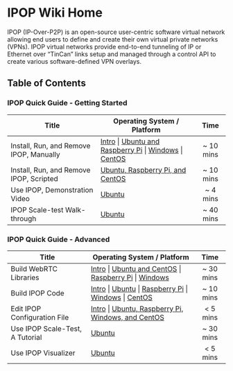 # IPOP Wiki Home

IPOP (IP-Over-P2P) is an open-source user-centric software virtual network allowing end users to define and create their own virtual private networks (VPNs). IPOP virtual networks provide end-to-end tunneling of IP or Ethernet over “TinCan” links setup and managed through a control API to create various software-defined VPN overlays.

## Table of Contents

### IPOP Quick Guide - Getting Started

| Title | Operating System / Platform | Time |
|---|---|:---:|
| Install, Run, and Remove IPOP, Manually | [Intro](Install,-Run,-and-Remove-IPOP,-Intro) \| [Ubuntu and Raspberry Pi](Install,-Run,-and-Remove-IPOP-on-Ubuntu-and-Raspberry-Pi,-Manually) \| [Windows](Install,-Run,-and-Remove-IPOP-on-Windows,-Manually) \| [CentOS](Install,-Run,-and-Remove-IPOP-on-CentOS,-Manually) | ~ 10 mins |
| Install, Run, and Remove IPOP, Scripted | [Ubuntu, Raspberry Pi, and CentOS](Install,-Run,-and-Remove-IPOP-on-Ubuntu,-Raspberry-Pi-and-CentOS,-Scripted) | ~ 10 mins |
| Use IPOP, Demonstration Video | [Ubuntu](https://screencast-o-matic.com/watch/cbjXbPlmdl) | ~ 4 mins |
| IPOP Scale-test Walk-through | [Ubuntu](IPOP-Scale-test-Walk-through) | ~ 40 mins |

### IPOP Quick Guide - Advanced

| Title | Operating System / Platform | Time |
|---|---|:---:|
| Build WebRTC Libraries | [Intro](Build-WebRTC-Libraries,-Intro) \| [Ubuntu and CentOS](Build-WebRTC-Libraries-for-Linux) \| [Raspberry Pi](Build-WebRTC-Libraries-for-Raspberry-Pi-(Cross-compile-on-Ubuntu)) \| [Windows](Build-WebRTC-Libraries-for-Windows) |  ~ 30 mins |
| Build IPOP Code | [Intro](Build-IPOP,-Intro) \| [Ubuntu](Build-IPOP-for-Ubuntu) \| [Raspberry Pi](Build-IPOP-for-Raspbian-on-Raspberry-Pi) \| [Windows](Build-IPOP-for-Windows) \| [CentOS](Build-IPOP-for-CentOS) | ~ 10 mins |
| Edit IPOP Configuration File | [Intro](Configuration,-Intro) \| [Ubuntu, Raspberry Pi, Windows, and CentOS](Configuration) | < 5 mins |
| Use IPOP Scale-Test, A Tutorial | [Ubuntu](Introduction-to-the-Scale-Test-Script-Usage) | ~ 30 mins |
| Use IPOP Visualizer | [Ubuntu](IPOP-Network-Visualizer) | < 5 mins |